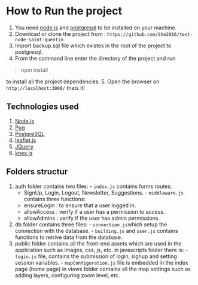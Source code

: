 # How to Run the project

1. You need [node.js](https://nodejs.org/en/) and [postgresql](https://www.postgresql.org/) to be installed on your machine.
2. Download or clone the project from : `https://github.com/She2016/test-node-saint-quentin`
3. Import backup.sql file which existes in the root of the project to postgresql.
4. From the command line enter the directory of the project and run

  > npm install 
  
  to install all the project dependencies.
5. Open the browser on `http://localhost:3000/` thats it!

## Technologies used
1. [Node.js](https://nodejs.org/en/)
2. [Pug](https://pugjs.org/api/getting-started.html)
3. [PostgreSQL](https://www.postgresql.org/)
4. [leaflet.js](https://leafletjs.com/)
5. [JQuery](https://jquery.com/)
6. [knex.js](https://knexjs.org/)


## Folders structur
  1. auth folder contains two files:
    - `index.js` contains forms routes:
      - SignUp, Login, Logout, Newsletter, Suggestions.
    - `middleware.js` contains three functions:
      - ensureLogin : to ensure that a user logged in.
      - allowAccess : verify if a user has a permission to access.
      - allowAdmins : verify if the user has admin permissions.
  2. db folder contains three files:
    - `connection.js`which setup the connection with the database.
    - `building.js` and `user.js` contains functions to retrive data from the database.
  3. public folder contains all the front-end assets which are used in the application such as images, css, js, etc.
      in javascripts folder there is:
    - `login.js` file, contains the submission of login, signup and setting session variables.
    - `mapConfiguration.js` file is embedded in the index page (home page) in views folder contains all the map settings such as adding layers, configuring zoom level, etc.
